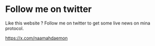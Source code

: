 # Follow me on twitter
Like this website ?
Follow me on twitter to get some live news on mina protocol.

https://x.com/naamahdaemon
